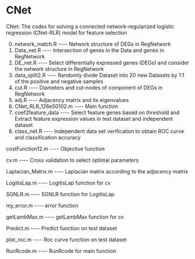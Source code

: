 # CNet
CNet: The codes for solving a connected network-regularized logistic regression (CNet-RLR) model for feature selection

0. network_match.R ---- Network structure of DEGs in RegNetwork
1. Data_net.R ---- Intersection of genes in the Data and genes in RegNetwork
2. DE_net.R ---- Select differentially expressed genes (DEGs) and consider the network structure in RegNetwork
3. data_split2.R ----  Randomly divide Dataset into 20 new Datasets by 1:1 of the positive and negative samples
4. cut.R ---- Diameters and cut-nodes of component of DEGs in RegNetwork
5. adj.R ---- Adjacency matrix and its eigenvalues
6. CNet_RLR_126e50102.m ---- Main function
7. coef2feature_data ---- Select feature genes based on threshold and Extract feature expression values in test dataset and independent dataset
8. class_net.R ---- Independent data set verification to obtain ROC curve and classification accuracy

costFunction12.m ---- Objective function

cv.m ---- Cross validation to select optimal parameters

Laplacian_Matrix.m ---- Laplacian matrix according to the adjacency matrix

LogitisLap.m ---- LogitisLap function for cv

SGNLR.m ---- SGNLR function for LogitisLap

my_error.m ---- error function 

getLambMax.m ---- getLambMax function for cv

Predict.m ---- Predict function on test dataset

plot_roc.m ---- Roc curve function on test dataset

RunRcode.m ---- RunRcode for main function
